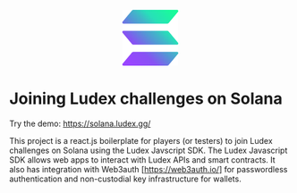 <p align="center">
  <img width="100" height="100" src="/public/assets/solana.svg">
</p>

# Joining Ludex challenges on Solana

Try the demo: https://solana.ludex.gg/

This project is a react.js boilerplate for players (or testers) to join Ludex challenges on Solana using the Ludex Javscript SDK. The Ludex Javascript SDK allows web apps to interact with Ludex APIs and smart contracts. It also has integration with Web3auth [https://web3auth.io/] for passwordless authentication and non-custodial key infrastructure for wallets.
